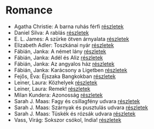 # Romance

- Agatha Christie: A barna ruhás férfi [részletek](../_details/Agatha%20Christie.md#id_1745)
- Daniel Silva: A rablás [részletek](../_details/Daniel%20Silva.md#id_957)
- E. L. James: A szürke ötven árnyalata [részletek](../_details/E.%20L.%20James.md#id_466)
- Elizabeth Adler: Toszkánai nyár [részletek](../_details/Elizabeth%20Adler.md#id_1211)
- Fábián, Janka: A német lány [részletek](../_details/F%C3%A1bi%C3%A1n%2C%20Janka.md#id_645)
- Fábián, Janka: Adél és Aliz [részletek](../_details/F%C3%A1bi%C3%A1n%2C%20Janka.md#id_633)
- Fábián, Janka: Az angyalos ház [részletek](../_details/F%C3%A1bi%C3%A1n%2C%20Janka.md#id_594)
- Fábián, Janka: Karácsony a Ligetben [részletek](../_details/F%C3%A1bi%C3%A1n%2C%20Janka.md#id_643)
- Fejős, Éva: Éjszaka Bangkokban [részletek](../_details/Fej%C5%91s%2C%20%C3%89va.md#id_773)
- Leiner, Laura: Közhelyek [részletek](../_details/Leiner%2C%20Laura.md#id_1481)
- Leiner, Laura: Remek! [részletek](../_details/Leiner%2C%20Laura.md#id_1502)
- Milan Kundera: Azonosság [részletek](../_details/Milan%20Kundera.md#id_1825)
- Sarah J. Maas: Fagy és csillagfény udvara [részletek](../_details/Sarah%20J.%20Maas.md#id_1696)
- Sarah J. Maas: Szárnyak és pusztulás udvara [részletek](../_details/Sarah%20J.%20Maas.md#id_1700)
- Sarah J. Maas: Tüskék és rózsák udvara [részletek](../_details/Sarah%20J.%20Maas.md#id_1698)
- Vass, Virág: Sokszor csókol, India! [részletek](../_details/Vass%2C%20Vir%C3%A1g.md#id_309)
